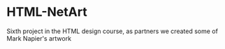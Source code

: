 # HTML-NetArt
Sixth project in the HTML design course, as partners we created some of Mark Napier's artwork
